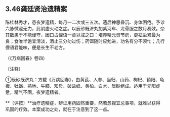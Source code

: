 ## 3.46龚廷贤治遗精案

陈桂林秀才，患夜梦遗精，每月一二次或三五次。遗后神思昏沉、身体困倦。予诊六脉微涩无力，此阴虚火动之症。以辰砂既济丸加紫河车、龙骨服之数月奏效。奈其数患于不能谨守，因口占俚语一章以戒之曰：培养精元贵节房，更袪尘累最为良；食唯半饱宜清淡，酒止三分勿过伤；药饵随时应勉进，功名有分不须忙；几行俚语君能味，便是长生不老方。

（《万病回春》卷四）

〔注释〕

①辰砂既济丸：方载《万病回春》，由黄芪、人参、当归、山药、枸杞、锁阳、龟板、牡蛎、熟地、牛膝、知母、破故纸、黄柏、白术、辰砂组成。适用于元阳虚惫，精气不固，夜梦遗精者。

**〔评按〕**治疗遗精症，辨证用药固然重要，然若忽视宜忌事项，就难以获得巩固的疗效。本案成功之处，就在于注意到了这一点。
